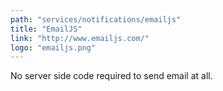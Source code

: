 ```yaml
---
path: "services/notifications/emailjs"
title: "EmailJS"
link: "http://www.emailjs.com/"
logo: "emailjs.png"
---
```


No server side code required to send email at all.
